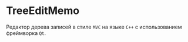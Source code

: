 # TreeEditMemo
Редактор дерева записей в стиле `MVC` на языке `С++` c использованием фреймворка `Qt`. 
